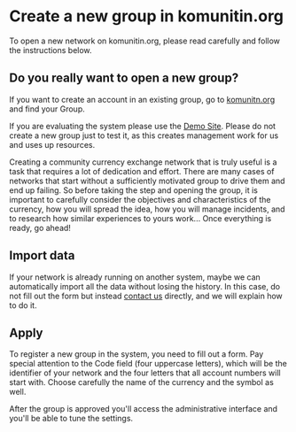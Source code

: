 # Create a new group in komunitin.org

To open a new network on komunitin.org, please read carefully and follow the instructions below.

## Do you really want to open a new group?

If you want to create an account in an existing group, go to [komunitn.org](https://komunitin.org) and find your Group.

If you are evaluating the system please use the [Demo Site](../overview/demo.md). Please do not create a new group just to test it, as this creates management work for us and uses up resources.

Creating a community currency exchange network that is truly useful is a task that requires a lot of dedication and effort. There are many cases of networks that start without a sufficiently motivated group to drive them and end up failing. So before taking the step and opening the group, it is important to carefully consider the objectives and characteristics of the currency, how you will spread the idea, how you will manage incidents, and to research how similar experiences to yours work... Once everything is ready, go ahead!

## Import data

If your network is already running on another system, maybe we can automatically import all the data without losing the history. In this case, do not fill out the form but instead [contact us](contact-us.md) directly, and we will explain how to do it.

## Apply

To register a new group in the system, you need to fill out a form. Pay special attention to the Code field (four uppercase letters), which will be the identifier of your network and the four letters that all account numbers will start with. Choose carefully the name of the currency and the symbol as well.&#x20;

After the group is approved you'll access the administrative interface and you'll be able to tune the settings.
